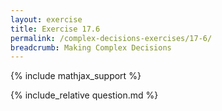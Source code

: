 ```yaml
---
layout: exercise
title: Exercise 17.6
permalink: /complex-decisions-exercises/17-6/
breadcrumb: Making Complex Decisions
---
```


{% include mathjax_support %}

<div><i class="arrow-up loader" data-chapter="complex-decisions-exercises" data-exercise="ex_6" data-rating="0"></i></div>
{% include_relative question.md %}
